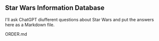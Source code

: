 ## Star Wars Information Database

I'll ask ChatGPT diufferent questions about Star Wars and put the answers here as a Markdown file. 

ORDER.md
